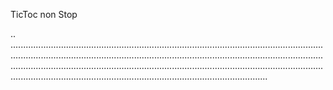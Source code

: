 TicToc non Stop

..
..........................................................................................................................................................................................................................................................................................................................................................................................................................................................................................